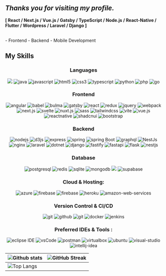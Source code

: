 ## *Thanks you for visiting my profile.*

<span><b>[ React / Next.js / Vue.js / Gatsby / TypeScript / Node.js / React-Native / Flutter / Wordpress / Laravel /
    Django ]</b></span>

<br>
- Frontend
- Backend
- Mobile Development

## My Skills

<h3 align="center">Languages</h3>
<p align="center">
  <img src="https://img.shields.io/badge/c%23%20-%23239120.svg?&style=for-the-badge&logo=c-sharp&logoColor=white" />
  <img src="https://img.shields.io/badge/Java-%23ED8B00.svg?style=for-the-badge&logo=java&logoColor=white" alt="java" />
  <img src="https://img.shields.io/badge/Javascript-F7DF1E.svg?style=for-the-badge&logo=javascript&logoColor=black"
    alt="javascript" />
  <img src="https://img.shields.io/badge/html-E34F26.svg?style=for-the-badge&logo=html5&logoColor=white" alt="html5" />
  <img src="https://img.shields.io/badge/css-1572B6.svg?style=for-the-badge&logo=css3&logoColor=white" alt="css3" />
  <img src="https://img.shields.io/badge/typescript-3178C6.svg?style=for-the-badge&logo=typescript&logoColor=white"
    alt="typescript" />
  <img src="https://img.shields.io/badge/Python-3776AB.svg?style=for-the-badge&logo=python&logoColor=white"
    alt="python" />
  <img src="https://img.shields.io/badge/php-%23777BB4.svg?style=for-the-badge&logo=php&logoColor=white" alt="php" />
  <img src="https://img.shields.io/badge/Go-%2300ADD8.svg?style=for-the-badge&logo=go&logoColor=white" alt="go" />
</p>

<h3 align="center">Frontend</h3>
<p align="center">
  <img alt="angular"
    src="https://img.shields.io/badge/-Angular-DD0031?style=for-the-badge&logo=typescript&logoColor=white" />
  <img src="https://img.shields.io/badge/babel-F9DC3E.svg?style=for-the-badge&logo=babel&logoColor=black" alt="babel" />
  <img src="https://img.shields.io/badge/bulma-00D1B2.svg?style=for-the-badge&logo=bulma&logoColor=white" alt="bulma" />
  <img src="https://img.shields.io/badge/gatsbyjs-663399.svg?style=for-the-badge&logo=gatsby&logoColor=white"
    alt="gatsby" />
  <img src="https://img.shields.io/badge/React-%2320232a.svg?style=for-the-badge&logo=react&logoColor=white"
    alt="react" />
  <img src="https://img.shields.io/badge/redux-764ABC.svg?style=for-the-badge&logo=redux&logoColor=white" alt="redux" />
  <img src="https://img.shields.io/badge/jquery-0769AD.svg?style=for-the-badge&logo=jquery&logoColor=white"
    alt="jquery" />
  <img src="https://img.shields.io/badge/webpack-8DD6F9.svg?style=for-the-badge&logo=webpack&logoColor=black"
    alt="webpack" />
  <img src="https://img.shields.io/badge/Next.js-black?style=for-the-badge&logo=next.js&logoColor=white"
    alt="next.js" />
  <img src="https://img.shields.io/badge/Svelte-%23f1413d.svg?style=for-the-badge&logo=svelte&logoColor=white"
    alt="svelte" />
  <img src="https://img.shields.io/badge/Nuxt.js-002E3B?style=for-the-badge&logo=nuxtdotjs&logoColor=white"
    alt="nuxt.js" />
  <img src="https://img.shields.io/badge/Sass-C69?style=for-the-badge&logo=sass&logoColor=white" alt="sass" />
  <img
    src="https://img.shields.io/badge/Tailwind%20CSS-%2338B2AC.svg?style=for-the-badge&logo=tailwind-css&logoColor=white"
    alt="tailwindcss" />
  <img src="https://img.shields.io/badge/Vite-646CFF?style=for-the-badge&logo=vite&logoColor=white" alt="vite" />
  <img src="https://img.shields.io/badge/Vue.js-4FC08D?style=for-the-badge&logo=vuedotjs&logoColor=white"
    alt="vue.js" />
  <img src="https://img.shields.io/badge/React_Native-%2320232a.svg?style=for-the-badge&logo=react&logoColor=white"
    alt="reactnative" />
  <img src="https://img.shields.io/badge/shadcn%2Fui-000?style=for-the-badge&logo=shadcnui&logoColor=white"
    alt="shadcnui" />
  <img src="https://img.shields.io/badge/Bootstrap-7952B3?style=for-the-badge&logo=bootstrap&logoColor=white"
    alt="bootstrap" />
</p>

<h3 align="center">Backend</h3>
<p align="center">
  <img src="https://img.shields.io/badge/node.js-339933.svg?style=for-the-badge&logo=nodedotjs&logoColor=white"
    alt="nodejs" />
  <img alt="d3js" src="https://img.shields.io/badge/-D3.js-F9A03C?style=for-the-badge&logo=nodedotjs&logoColor=white" />
  <img src="https://img.shields.io/badge/express-000000.svg?style=for-the-badge&logo=express&logoColor=white"
    alt="express" />
  <img src="https://img.shields.io/badge/spring%20IOC-6DB33F.svg?style=for-the-badge&logo=spring&logoColor=white"
    alt="spring" />
  <img src="https://img.shields.io/badge/spring%20boot-6DB33F.svg?style=for-the-badge&logo=springboot&logoColor=white"
    alt="spring Boot" />
  <img src="https://img.shields.io/badge/graphql-E10098.svg?style=for-the-badge&logo=graphql&logoColor=white"
    alt="graphql" />
  <img alt="NestJs"
    src="https://img.shields.io/badge/-NestJs-ea2845?style=for-the-badge&logo=graphql&logoColor=white" /></a>
  <img src="https://img.shields.io/badge/nginx-009639.svg?style=for-the-badge&logo=nginx&logoColor=white" alt="nginx" />
  <img src="https://img.shields.io/badge/Laravel-%23FF2D20.svg?style=for-the-badge&logo=laravel&logoColor=white"
    alt="laravel" />
  <img src="https://img.shields.io/badge/.NET-512BD4?style=for-the-badge&logo=dotnet&logoColor=white" alt="dotnet" />
  <img src="https://img.shields.io/badge/Django-%23092E20.svg?style=for-the-badge&logo=django&logoColor=white"
    alt="django" />
  <img src="https://img.shields.io/badge/-Fastify-000000?style=for-the-badge&logo=fastify&logoColor=white"
    alt="fastify" />
  <img src="https://img.shields.io/badge/FastAPI-009485.svg?style=for-the-badge&logo=fastapi&logoColor=white"
    alt="fastapi" />
  <img src="https://img.shields.io/badge/Flask-000?style=for-the-badge&logo=flask&logoColor=white" alt="flask" />
  <img src="https://img.shields.io/badge/Nest.js-%23E0234E.svg?style=for-the-badge&logo=nestjs&logoColor=white"
    alt="nestjs" />
</p>

<h3 align="center">Database</h3>
<p align="center">
  <img src="https://img.shields.io/badge/postgreSQL-4169E1.svg?style=for-the-badge&logo=postgresql&logoColor=white"
    alt="postgresql" />
  <img src="https://img.shields.io/badge/redis-DC382D.svg?style=for-the-badge&logo=redis&logoColor=white" alt="redis" />
  <img src="https://img.shields.io/badge/sqlite-003B57.svg?style=for-the-badge&logo=sqlite&logoColor=white"
    alt="sqlite" />
  <img src="https://img.shields.io/badge/mongodb-47A248.svg?style=for-the-badge&logo=mongodb&logoColor=white"
    alt="mongodb" />
  <img src="https://img.shields.io/badge/mysql-%2300f.svg?&style=for-the-badge&logo=mysql&logoColor=white" />
  <img src="https://img.shields.io/badge/Supabase-3FCF8E?&style=for-the-badge&logo=supabase&logoColor=white"
    alt="supabase" />
</p>

<h3 align="center">Cloud & Hosting:</h3>
<p align="center">
  <img src="https://img.shields.io/badge/Azure-0078D4?style=for-the-badge&logo=microsoftazure&logoColor=white"
    alt="azure" />
  <img src="https://img.shields.io/badge/firebase-FFCA28.svg?style=for-the-badge&logo=firebase&logoColor=black"
    alt="firebase" />
  <img src="https://img.shields.io/badge/netlify-00C7B7.svg?style=for-the-badge&logo=netlify&logoColor=black"
    alt="firebase" />
  <img src="https://img.shields.io/badge/heroku-430098.svg?style=for-the-badge&logo=heroku&logoColor=white"
    alt="heroku" />
  <img src="https://img.shields.io/badge/AWS-%23FF9900.svg?style=for-the-badge&logo=amazon-web-services&logoColor=white"
    alt="amazon-web-services" />
</p>

<h3 align="center">Version Control & CI/CD</h3>
<p align="center">
  <img src="https://img.shields.io/badge/git-F05032.svg?style=for-the-badge&logo=git&logoColor=white" alt="git" />
  <img src="https://img.shields.io/badge/github-181717.svg?style=for-the-badge&logo=github&logoColor=white"
    alt="github" />
  <img src="https://img.shields.io/badge/gitlab-181717.svg?style=for-the-badge&logo=gitlab&logoColor=white" alt="git" />
  <img src="https://img.shields.io/badge/docker-2496ED.svg?style=for-the-badge&logo=docker&logoColor=white"
    alt="docker" />
  <img src="https://img.shields.io/badge/jenkins-D24939.svg?style=for-the-badge&logo=jenkins&logoColor=white"
    alt="jenkins" />
</p>

<h3 align="center">Preferred IDEs & Tools :</h3>
<p align="center">
  <img src="https://img.shields.io/badge/eclipse-2C2255.svg?style=for-the-badge&logo=eclipse&logoColor=white"
    alt="eclipse IDE" />
  <img src="https://img.shields.io/badge/vscode-007ACC.svg?style=for-the-badge&logo=visualstudiocode&logoColor=white"
    alt="vsCode" />
  <img src="https://img.shields.io/badge/postman-FF6C37.svg?style=for-the-badge&logo=postman&logoColor=white"
    alt="postman" />
  <img src="https://img.shields.io/badge/virtualbox-183A61.svg?style=for-the-badge&logo=virtualbox&logoColor=white"
    alt="virtualbox" />
  <img src="https://img.shields.io/badge/ubuntu-E95420.svg?style=for-the-badge&logo=ubuntu&logoColor=white"
    alt="ubuntu" />
  <img
    src="https://img.shields.io/badge/Visual%20Studio-5C2D91.svg?style=for-the-badge&logo=visual-studio&logoColor=white"
    alt="visual-studio" />
  <img src="https://img.shields.io/badge/IntelliJIDEA-000000.svg?style=for-the-badge&logo=intellij-idea&logoColor=white"
    alt="intellij-idea" />
</p>

| ![Github stats](https://github-readme-stats.vercel.app/api?username=fermincasquero&include_all_commits=true&count_private=true&show_icons=true&theme=tokyonight) | ![GitHub Streak](https://github-readme-streak-stats.herokuapp.com/?user=fermincasquero&include_all_commits=true&count_private=true&show_icons=true&theme=tokyonight) |
| --- | --- |
| ![Top Langs](https://github-readme-stats.vercel.app/api/top-langs/?username=fermincasquero&include_all_commits=true&count_private=true&theme=tokyonight)
<br>
